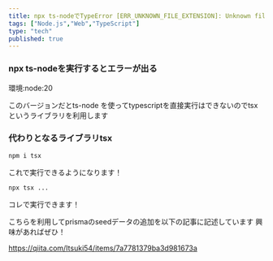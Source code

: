 ```yaml
---
title: npx ts-nodeでTypeError [ERR_UNKNOWN_FILE_EXTENSION]: Unknown file extension ".ts" エラーを直すためにtsxを入れよう
tags: ["Node.js","Web","TypeScript"]
type: "tech"
published: true
---
```


### npx ts-nodeを実行するとエラーが出る

環境:node:20

このバージョンだとts-node を使ってtypescriptを直接実行はできないのでtsxというライブラリを利用します

### 代わりとなるライブラリtsx
```zsh
npm i tsx
```

これで実行できるようになります！

```zsh
npx tsx ...
```

コレで実行できます！

こちらを利用してprismaのseedデータの追加を以下の記事に記述しています
興味があればぜひ！

https://qiita.com/Itsuki54/items/7a7781379ba3d981673a
